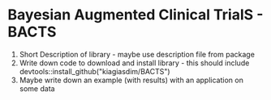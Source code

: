 # Bayesian Augmented Clinical TrialS - BACTS

1) Short Description of library - maybe use description file from package
2) Write down code to download and install library - this should include devtools::install_github("kiagiasdim/BACTS")
3) Maybe write down an example (with results) with an application on some data


